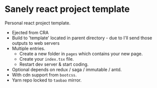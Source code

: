 # Sanely react project template

Personal react project template.

* Ejected from CRA
* Build to 'template' located in parent directory - due to I'll send those outputs to web servers
* Multiple entries.
    * Create a new folder in `pages` which contains your new page.
    * Create your `index.tsx` file.
    * Restart dev server & start coding.
* Optional depends on redux / saga / immutable / antd.
* With cdn support from `bootcss`.
* Yarn repo locked to `taobao` mirror.
